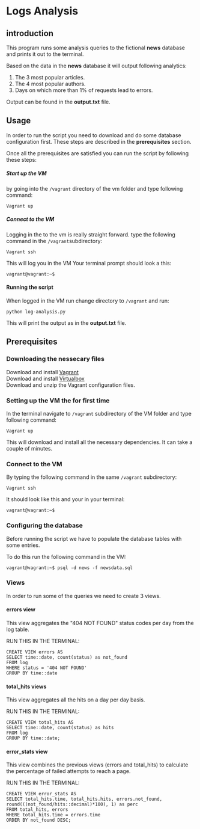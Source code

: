 
# Logs Analysis

## introduction

This program runs some analysis queries to the fictional **news** database and prints it out to the terminal.

Based on the data in the __news__ database it will output following analytics:
1. The 3 most popular articles.
2. The 4 most popular authors.
3. Days on which more than 1% of requests lead to errors.

Output can be found in the **output.txt** file.

## Usage

In order to run the script you need to download and do some database configuration
first. These steps are described in the **prerequisites** section.

Once all the prerequisites are satisfied you can run the script by following
these steps:

##### Start up the VM
by going into the `/vagrant` directory of the vm folder
and type following command:
```
Vagrant up
```

##### Connect to the VM
Logging in the to the vm is really straight forward.
type the following command in the  `/vagrant`subdirectory:
```
Vagrant ssh
```
This will log you in the VM
Your terminal prompt should look a this:
```
vagrant@vagrant:~$
```
#### Running the script

When logged in the VM run change directory to `/vagrant` and run:
```
python log-analysis.py
```
This will print the output as in the **output.txt** file.


## Prerequisites

### Downloading the nessecary files
Download and install [Vagrant](https://www.Vagrantup.com/downloads.html)          
Download and install [Virtualbox](https://www.virtualbox.org/wiki/Downloads)      
Download and unzip the Vagrant configuration files.

### Setting up the VM the for first time

In the terminal navigate to  `/vagrant` subdirectory of the VM folder
and type following command:
```
Vagrant up
```
This will download and install all the necessary dependencies.
It can take a couple of minutes.

### Connect to the VM
By typing the following command in the same `/vagrant` subdirectory:
```
Vagrant ssh
```

It should look like this and your in your terminal:
```
vagrant@vagrant:~$
```
### Configuring the database

Before running the script we have to populate the database tables with some entries.

To do this run the following command in the VM:
```
vagrant@vagrant:~$ psql -d news -f newsdata.sql
```
### Views

In order to run some of the queries we need to create 3 views.

#### **errors** view

This view aggregates the "404 NOT FOUND" status codes per day from the log table.

RUN THIS IN THE TERMINAL:
```
CREATE VIEW errors AS
SELECT time::date, count(status) as not_found
FROM log
WHERE status = '404 NOT FOUND'
GROUP BY time::date
```

#### **total_hits** views

This view aggregates all the hits on a day per day basis.

RUN THIS IN THE TERMINAL:
```
CREATE VIEW total_hits AS
SELECT time::date, count(status) as hits
FROM log
GROUP BY time::date;
```

#### **error_stats** view

This view combines the previous views (errors and total_hits) to calculate the percentage of failed attempts to reach a page.

RUN THIS IN THE TERMINAL:
```
CREATE VIEW error_stats AS
SELECT total_hits.time, total_hits.hits, errors.not_found, round(((not_found/hits::decimal)*100), 1) as perc
FROM total_hits, errors
WHERE total_hits.time = errors.time
ORDER BY not_found DESC;
```
